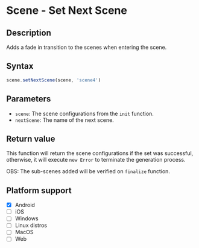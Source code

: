 # Scene - Set Next Scene

## Description

Adds a fade in transition to the scenes when entering the scene.

## Syntax

```js
scene.setNextScene(scene, 'scene4')
```

## Parameters

- `scene`: The scene configurations from the `init` function.
- `nextScene`: The name of the next scene.

## Return value

This function will return the scene configurations if the set was successful, otherwise, it will execute `new Error` to terminate the generation process.

OBS: The sub-scenes added will be verified on `finalize` function.

## Platform support

- [x] Android
- [ ] iOS
- [ ] Windows
- [ ] Linux distros
- [ ] MacOS
- [ ] Web
